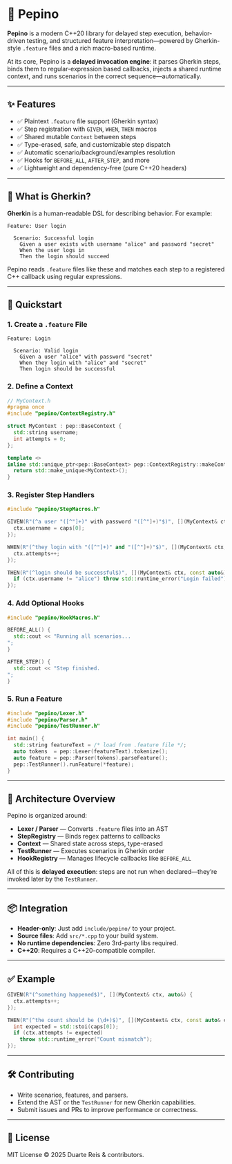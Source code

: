 
# 🥒 Pepino

**Pepino** is a modern C++20 library for delayed step execution, behavior-driven testing, and structured feature interpretation—powered by Gherkin-style `.feature` files and a rich macro-based runtime.

At its core, Pepino is a **delayed invocation engine**: it parses Gherkin steps, binds them to regular-expression based callbacks, injects a shared runtime context, and runs scenarios in the correct sequence—automatically.

---

## ✨ Features

- ✅ Plaintext `.feature` file support (Gherkin syntax)
- ✅ Step registration with `GIVEN`, `WHEN`, `THEN` macros
- ✅ Shared mutable `Context` between steps
- ✅ Type-erased, safe, and customizable step dispatch
- ✅ Automatic scenario/background/examples resolution
- ✅ Hooks for `BEFORE_ALL`, `AFTER_STEP`, and more
- ✅ Lightweight and dependency-free (pure C++20 headers)

---

## 🧠 What is Gherkin?

**Gherkin** is a human-readable DSL for describing behavior. For example:

```gherkin
Feature: User login

  Scenario: Successful login
    Given a user exists with username "alice" and password "secret"
    When the user logs in
    Then the login should succeed
```

Pepino reads `.feature` files like these and matches each step to a registered C++ callback using regular expressions.

---

## 🚀 Quickstart

### 1. Create a `.feature` File

```gherkin
Feature: Login

  Scenario: Valid login
    Given a user "alice" with password "secret"
    When they login with "alice" and "secret"
    Then login should be successful
```

### 2. Define a Context

```cpp
// MyContext.h
#pragma once
#include "pepino/ContextRegistry.h"

struct MyContext : pep::BaseContext {
  std::string username;
  int attempts = 0;
};

template <>
inline std::unique_ptr<pep::BaseContext> pep::ContextRegistry::makeContext() {
  return std::make_unique<MyContext>();
}
```

### 3. Register Step Handlers

```cpp
#include "pepino/StepMacros.h"

GIVEN(R"(^a user "([^"]+)" with password "([^"]+)"$)", [](MyContext& ctx, const auto& caps) {
  ctx.username = caps[0];
});

WHEN(R"(^they login with "([^"]+)" and "([^"]+)"$)", [](MyContext& ctx, const auto& caps) {
  ctx.attempts++;
});

THEN(R"(^login should be successful$)", [](MyContext& ctx, const auto&) {
  if (ctx.username != "alice") throw std::runtime_error("Login failed");
});
```

### 4. Add Optional Hooks

```cpp
#include "pepino/HookMacros.h"

BEFORE_ALL() {
  std::cout << "Running all scenarios...
";
}

AFTER_STEP() {
  std::cout << "Step finished.
";
}
```

### 5. Run a Feature

```cpp
#include "pepino/Lexer.h"
#include "pepino/Parser.h"
#include "pepino/TestRunner.h"

int main() {
  std::string featureText = /* load from .feature file */;
  auto tokens  = pep::Lexer(featureText).tokenize();
  auto feature = pep::Parser(tokens).parseFeature();
  pep::TestRunner().runFeature(*feature);
}
```

---

## 🧩 Architecture Overview

Pepino is organized around:

- **Lexer / Parser** — Converts `.feature` files into an AST
- **StepRegistry** — Binds regex patterns to callbacks
- **Context** — Shared state across steps, type-erased
- **TestRunner** — Executes scenarios in Gherkin order
- **HookRegistry** — Manages lifecycle callbacks like `BEFORE_ALL`

All of this is **delayed execution**: steps are not run when declared—they’re invoked later by the `TestRunner`.

---

## 📦 Integration

- **Header-only**: Just add `include/pepino/` to your project.
- **Source files**: Add `src/*.cpp` to your build system.
- **No runtime dependencies**: Zero 3rd-party libs required.
- **C++20**: Requires a C++20-compatible compiler.

---

## ✅ Example

```cpp
GIVEN(R"(^something happened$)", [](MyContext& ctx, auto&) {
  ctx.attempts++;
});

THEN(R"(^the count should be (\d+)$)", [](MyContext& ctx, const auto& caps) {
  int expected = std::stoi(caps[0]);
  if (ctx.attempts != expected)
    throw std::runtime_error("Count mismatch");
});
```

---

## 🛠 Contributing

- Write scenarios, features, and parsers.
- Extend the AST or the `TestRunner` for new Gherkin capabilities.
- Submit issues and PRs to improve performance or correctness.

---

## 🧾 License

MIT License © 2025 Duarte Reis & contributors.
